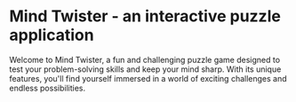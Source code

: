# Mind Twister - an interactive puzzle application

Welcome to Mind Twister, a fun and challenging puzzle game designed to test your problem-solving skills and keep your mind sharp. With its unique features, you'll find yourself immersed in a world of exciting challenges and endless possibilities.
